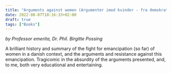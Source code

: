```yaml
---
title: "Arguments against women (Argumenter imod kvinder - fra demokratiets barndom til i dag)"
date: 2022-08-07T10:16:33+02:00
draft: true
tags: ["Books"]
---
```


*by Professor emerita, Dr. Phil. Birgitte Possing*

A brilliant history and summary of the fight for emancipation (so far) of women in a danish context, and the arguments and resistance against this emancipation.
Tragicomic in the absurdity of the arguments presented, and, to me, both very educational and entertaining.
